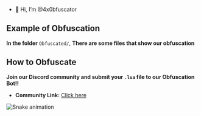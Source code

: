 - 👋 Hi, I’m @4x0bfuscator
## Example of Obfuscation
**In the folder** `Obfuscated/`, **There are some files that show our obfuscation**

## How to Obfuscate
**Join our Discord community and submit your `.lua` file to our Obfuscation Bot!!**
- **Community Link:** [Click here](https://discord.gg/RkCFMYGQS9)

![Snake animation](https://github.com/4x0bfuscator)
